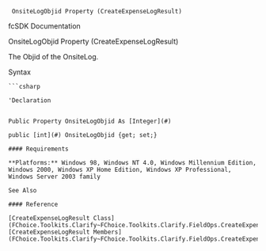 ﻿     OnsiteLogObjid Property (CreateExpenseLogResult)                                                   

fcSDK Documentation

OnsiteLogObjid Property (CreateExpenseLogResult)

The Objid of the OnsiteLog.

Syntax

```vbnet
```csharp

'Declaration
 

Public Property OnsiteLogObjid As [Integer](#)

public [int](#) OnsiteLogObjid {get; set;}

#### Requirements

**Platforms:** Windows 98, Windows NT 4.0, Windows Millennium Edition, Windows 2000, Windows XP Home Edition, Windows XP Professional, Windows Server 2003 family

See Also

#### Reference

[CreateExpenseLogResult Class](FChoice.Toolkits.Clarify~FChoice.Toolkits.Clarify.FieldOps.CreateExpenseLogResult.md)  
[CreateExpenseLogResult Members](FChoice.Toolkits.Clarify~FChoice.Toolkits.Clarify.FieldOps.CreateExpenseLogResult_members.md)